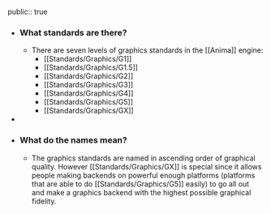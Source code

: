 public:: true

- ### What standards are there?
	- There are seven levels of graphics standards in the [[Anima]] engine:
		- [[Standards/Graphics/G1]]
		- [[Standards/Graphics/G1.5]]
		- [[Standards/Graphics/G2]]
		- [[Standards/Graphics/G3]]
		- [[Standards/Graphics/G4]]
		- [[Standards/Graphics/G5]]
		- [[Standards/Graphics/GX]]
-
- ### What do the names mean?
	- The graphics standards are named in ascending order of graphical quality. However [[Standards/Graphics/GX]] is special since it allows people making backends on powerful enough platforms (platforms that are able to do [[Standards/Graphics/G5]] easily) to go all out and make a graphics backend with the highest possible graphical fidelity.